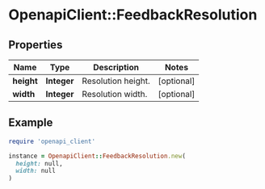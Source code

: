 # OpenapiClient::FeedbackResolution

## Properties

| Name | Type | Description | Notes |
| ---- | ---- | ----------- | ----- |
| **height** | **Integer** | Resolution height. | [optional] |
| **width** | **Integer** | Resolution width. | [optional] |

## Example

```ruby
require 'openapi_client'

instance = OpenapiClient::FeedbackResolution.new(
  height: null,
  width: null
)
```

